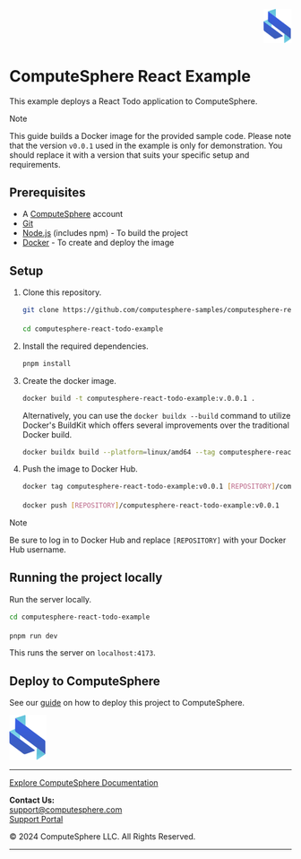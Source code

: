<p align="right">
    <a href="https://computesphere.com/"><img src="public/assets/logo.svg" width="50px" /></a>
</p>

# ComputeSphere React Example

This example deploys a React Todo application to ComputeSphere.

> [!NOTE]
> This guide builds a Docker image for the provided sample code. Please note that the version `v0.0.1` used in the example is only for demonstration. You should replace it with a version that suits your specific setup and requirements.

## Prerequisites

- A [ComputeSphere](https://computesphere.com) account
- [Git](https://git-scm.com/downloads)
- [Node.js](https://nodejs.org/en/download/package-manager) (includes npm) - To build the project
- [Docker](https://docs.docker.com/engine/install/) - To create and deploy the image

## Setup

1. Clone this repository.

   ```bash
   git clone https://github.com/computesphere-samples/computesphere-react-todo-example.git

   cd computesphere-react-todo-example
   ```

2. Install the required dependencies.

   ```bash
   pnpm install
   ```

3. Create the docker image.

   ```bash
   docker build -t computesphere-react-todo-example:v.0.0.1 .
   ```

   Alternatively, you can use the `docker buildx --build` command to utilize Docker's BuildKit which offers several improvements over the traditional Docker build.

   ```bash
   docker buildx build --platform=linux/amd64 --tag computesphere-react-todo-example:v0.0.1 .
   ```

4. Push the image to Docker Hub.

   ```bash
   docker tag computesphere-react-todo-example:v0.0.1 [REPOSITORY]/computesphere-react-todo-example:v0.0.1

   docker push [REPOSITORY]/computesphere-react-todo-example:v0.0.1
   ```

> [!NOTE]
> Be sure to log in to Docker Hub and replace `[REPOSITORY]` with your Docker Hub username.

## Running the project locally

Run the server locally.

```bash
cd computesphere-react-todo-example

pnpm run dev
```

This runs the server on `localhost:4173`.

## Deploy to ComputeSphere

See our [guide](https://docs.computesphere.com/docs/getting-started/quickstart/getting-started-with-react-todo) on how to deploy this project to ComputeSphere.

<!-- Check if this is the right link to the dashboard -->

<a href="https://console.computesphere.com"> <img src="public/assets/logo.svg" alt="ComputeSphere Logo"> </a>

---

[Explore ComputeSphere Documentation](https://docs.computesphere.com)

**Contact Us:**  
[support@computesphere.com](mailto:support@computesphere.com)  
[Support Portal](https://support.computesphere.com/portal)

&copy; 2024 ComputeSphere LLC. All Rights Reserved.

---
